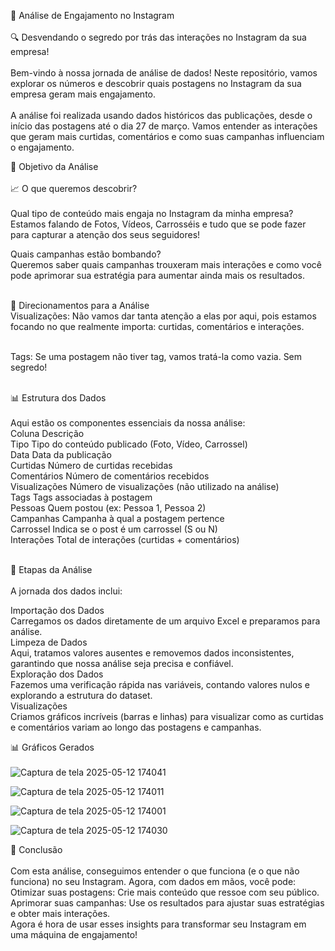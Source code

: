 📸 Análise de Engajamento no Instagram <br><br>
🔍 Desvendando o segredo por trás das interações no Instagram da sua empresa!<br><br>
Bem-vindo à nossa jornada de análise de dados! Neste repositório, vamos explorar os números e descobrir quais postagens no Instagram da sua empresa geram mais engajamento. <br><br>A análise foi realizada usando dados históricos das publicações, desde o início das postagens até o dia 27 de março. Vamos entender as interações que geram mais curtidas, comentários e como suas campanhas influenciam o engajamento.

🚀 Objetivo da Análise<br><br>
📈 O que queremos descobrir?<br><br>
Qual tipo de conteúdo mais engaja no Instagram da minha empresa?<br>
Estamos falando de Fotos, Vídeos, Carrosséis e tudo que se pode fazer para capturar a atenção dos seus seguidores!<br>

Quais campanhas estão bombando?<br>
Queremos saber quais campanhas trouxeram mais interações e como você pode aprimorar sua estratégia para aumentar ainda mais os resultados.<br><br>

🧐 Direcionamentos para a Análise<br>
Visualizações: Não vamos dar tanta atenção a elas por aqui, pois estamos focando no que realmente importa: curtidas, comentários e interações.<br><br>

Tags: Se uma postagem não tiver tag, vamos tratá-la como vazia. Sem segredo!<br><br>

📊 Estrutura dos Dados<br><br>
Aqui estão os componentes essenciais da nossa análise:<br>
Coluna	Descrição<br>
Tipo	Tipo do conteúdo publicado (Foto, Vídeo, Carrossel)<br>
Data	Data da publicação<br>
Curtidas	Número de curtidas recebidas<br>
Comentários	Número de comentários recebidos<br>
Visualizações	Número de visualizações (não utilizado na análise)<br>
Tags	Tags associadas à postagem<br>
Pessoas	Quem postou (ex: Pessoa 1, Pessoa 2)<br>
Campanhas	Campanha à qual a postagem pertence<br>
Carrossel	Indica se o post é um carrossel (S ou N)<br>
Interações	Total de interações (curtidas + comentários)<br><br>

🧹 Etapas da Análise<br><br>
A jornada dos dados inclui:<br>

Importação dos Dados<br>
Carregamos os dados diretamente de um arquivo Excel e preparamos para análise.<br>
Limpeza de Dados<br>
Aqui, tratamos valores ausentes e removemos dados inconsistentes, garantindo que nossa análise seja precisa e confiável.<br>
Exploração dos Dados<br>
Fazemos uma verificação rápida nas variáveis, contando valores nulos e explorando a estrutura do dataset.<br>
Visualizações<br>
Criamos gráficos incríveis (barras e linhas) para visualizar como as curtidas e comentários variam ao longo das postagens e campanhas.<br>

📊 Gráficos Gerados<br><br>
![Captura de tela 2025-05-12 174041](https://github.com/user-attachments/assets/166f46e4-4739-4fad-a245-6a2c3a64b936) <br>

![Captura de tela 2025-05-12 174011](https://github.com/user-attachments/assets/cc25c9e3-91ee-42b9-b565-496f01130be6) <br>

![Captura de tela 2025-05-12 174001](https://github.com/user-attachments/assets/d17014db-fefe-479c-a13a-614493cea06d) <br>

![Captura de tela 2025-05-12 174030](https://github.com/user-attachments/assets/9c2f8090-5e3a-4e59-9a85-76b029016722)






🔮 Conclusão<br><br>
Com esta análise, conseguimos entender o que funciona (e o que não funciona) no seu Instagram. Agora, com dados em mãos, você pode:<br>
Otimizar suas postagens: Crie mais conteúdo que ressoe com seu público.<br>
Aprimorar suas campanhas: Use os resultados para ajustar suas estratégias e obter mais interações.<br>
Agora é hora de usar esses insights para transformar seu Instagram em uma máquina de engajamento!<br><br>
